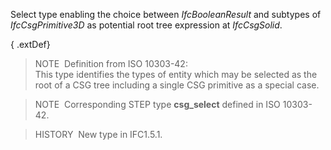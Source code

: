 Select type enabling the choice between _IfcBooleanResult_ and subtypes of _IfcCsgPrimitive3D_ as potential root tree expression at _IfcCsgSolid_.

{ .extDef}
> NOTE&nbsp; Definition from ISO 10303-42:  
> This type identifies the types of entity which may be selected as the root of a CSG tree including a single CSG primitive as a special case.

> NOTE&nbsp; Corresponding STEP type **csg_select** defined in ISO 10303-42.

> HISTORY&nbsp; New type in IFC1.5.1.
